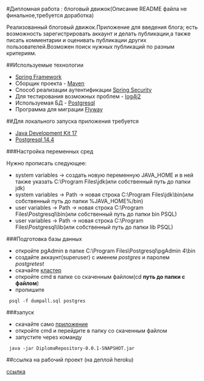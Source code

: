 #Дипломная работа : блоговый движок(Описание README файла не финальное,требуется доработка)

Реализованный блоговый движок.Приложение для введения блога; есть возможность
зарегистрировать аккаунт и делать публикации,а также писать комментарии и оценивать
публикации других пользователей.Возможен поиск нужных публикаций по разным критериям.

##Используемые технологии

* [Spring Framework](https://spring.io/)
* Сборщик проекта - [Maven](https://maven.apache.org/)
* Способ реализации аутентификации [Spring Security](https://spring.io/projects/spring-security)
* Для тестирования возможных проблем - [log4j2](https://logging.apache.org/log4j/2.x/)
* Используемая БД - [Postgresql](https://www.postgresql.org/)
* Программа для миграции [Flyway](https://flywaydb.org/)

##Для локального запуска приложения требуется

* [Java Development Kit 17](https://www.oracle.com/java/technologies/javase/jdk17-archive-downloads.html)
* [Postgresql 14.4](https://www.enterprisedb.com/downloads/postgres-postgresql-downloads)

###Настройка переменных сред

Нужно прописать следующее:

* system variables -> создать новую переменную JAVA_HOME и в ней также указать C:\Program Files\jdk(или собственный путь до папки jdk)
* system variables -> Path -> новая строка C:\Program Files\jdk\bin(или собственный путь до папки %JAVA_HOME%/bin)
* user variables -> Path -> новая строка C:\Program Files\Postgresql\bin(или собственный путь до папки bin PSQL)
* user variables -> Path -> новая строка C:\Program Files\Postgresql\lib(или собственный путь до папки lib PSQL)

###Подготовка базы данных
      
* откройте pgAdmin в папке C:\Program Files\Postgresql\pgAdmin 4\bin
* создайте аккаунт(superuser) c именем _postgres_ и паролем _postgretest_
* скачайте [кластер](https://disk.yandex.ru/d/lNG5Pm98ERrLuw)
* откройте cmd в папке со скаченным файлом(cd **путь до папки с файлом**)
* пропишите 
```
 psql -f dumpall.sql postgres
```

###запуск

* скачайте само [приложение](https://disk.yandex.ru/d/-Klcox1o3QCAWA)
* откройте cmd и перейдите в папку со скаченным файлом
* запустите через команду 
```
 java -jar DiplomaRepository-0.0.1-SNAPSHOT.jar
```

##ссылкa на рабочий проект (на деплой heroku)

[ссылка](https://diploma-project-baumans.herokuapp.com)


